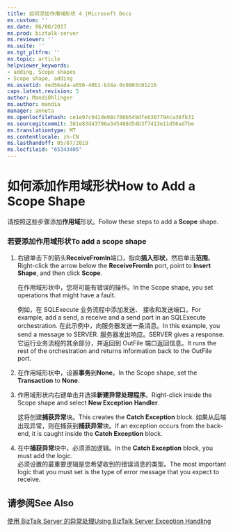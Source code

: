 ```yaml
---
title: 如何添加作用域形状 4 |Microsoft Docs
ms.custom: ''
ms.date: 06/08/2017
ms.prod: biztalk-server
ms.reviewer: ''
ms.suite: ''
ms.tgt_pltfrm: ''
ms.topic: article
helpviewer_keywords:
- adding, Scope shapes
- Scope shape, adding
ms.assetid: 4ed56ada-a656-40b1-b34a-0c0803c01216
caps.latest.revision: 5
author: MandiOhlinger
ms.author: mandia
manager: anneta
ms.openlocfilehash: ce1e97c941de98c700b549dfe6307794ca38fb31
ms.sourcegitcommit: 381e83d43796a345488d54b3f7413e11d56ad7be
ms.translationtype: MT
ms.contentlocale: zh-CN
ms.lasthandoff: 05/07/2019
ms.locfileid: "65343405"
---
```

# <a name="how-to-add-a-scope-shape"></a><span data-ttu-id="c1bfc-102">如何添加作用域形状</span><span class="sxs-lookup"><span data-stu-id="c1bfc-102">How to Add a Scope Shape</span></span>
<span data-ttu-id="c1bfc-103">请按照这些步骤添加**作用域**形状。</span><span class="sxs-lookup"><span data-stu-id="c1bfc-103">Follow these steps to add a **Scope** shape.</span></span>  
  
### <a name="to-add-a-scope-shape"></a><span data-ttu-id="c1bfc-104">若要添加作用域形状</span><span class="sxs-lookup"><span data-stu-id="c1bfc-104">To add a scope shape</span></span>  
  
1.  <span data-ttu-id="c1bfc-105">右键单击下的箭头**ReceiveFromIn**端口，指向**插入形状**，然后单击**范围**。</span><span class="sxs-lookup"><span data-stu-id="c1bfc-105">Right-click the arrow below the **ReceiveFromIn** port, point to **Insert Shape**, and then click **Scope**.</span></span>  
  
     <span data-ttu-id="c1bfc-106">在作用域形状中，您将可能有错误的操作。</span><span class="sxs-lookup"><span data-stu-id="c1bfc-106">In the Scope shape, you set operations that might have a fault.</span></span>  
  
     <span data-ttu-id="c1bfc-107">例如，在 SQLExecute 业务流程中添加发送、 接收和发送端口。</span><span class="sxs-lookup"><span data-stu-id="c1bfc-107">For example, add a send, a receive and a send port in an SQLExecute orchestration.</span></span> <span data-ttu-id="c1bfc-108">在此示例中，向服务器发送一条消息。</span><span class="sxs-lookup"><span data-stu-id="c1bfc-108">In this example, you send a message to SERVER.</span></span> <span data-ttu-id="c1bfc-109">服务器发出响应。</span><span class="sxs-lookup"><span data-stu-id="c1bfc-109">SERVER gives a response.</span></span> <span data-ttu-id="c1bfc-110">它运行业务流程的其余部分，并返回到 OutFile 端口返回信息。</span><span class="sxs-lookup"><span data-stu-id="c1bfc-110">It runs the rest of the orchestration and returns information back to the OutFile port.</span></span>  
  
2.  <span data-ttu-id="c1bfc-111">在作用域形状中，设置**事务**到**None**。</span><span class="sxs-lookup"><span data-stu-id="c1bfc-111">In the Scope shape, set the **Transaction** to **None**.</span></span>  
  
3.  <span data-ttu-id="c1bfc-112">作用域形状内右键单击并选择**新建异常处理程序**。</span><span class="sxs-lookup"><span data-stu-id="c1bfc-112">Right-click inside the Scope shape and select **New Exception Handler**.</span></span>  
  
     <span data-ttu-id="c1bfc-113">这将创建**捕获异常**块。</span><span class="sxs-lookup"><span data-stu-id="c1bfc-113">This creates the **Catch Exception** block.</span></span> <span data-ttu-id="c1bfc-114">如果从后端出现异常，则在捕获到**捕获异常**块。</span><span class="sxs-lookup"><span data-stu-id="c1bfc-114">If an exception occurs from the back-end, it is caught inside the **Catch Exception** block.</span></span>  
  
4.  <span data-ttu-id="c1bfc-115">在中**捕获异常**块中，必须添加逻辑。</span><span class="sxs-lookup"><span data-stu-id="c1bfc-115">In the **Catch Exception** block, you must add the logic.</span></span>  
    <span data-ttu-id="c1bfc-116">必须设置的最重要逻辑是您希望收到的错误消息的类型。</span><span class="sxs-lookup"><span data-stu-id="c1bfc-116">The most important logic that you must set is the type of error message that you expect to receive.</span></span>  
  
## <a name="see-also"></a><span data-ttu-id="c1bfc-117">请参阅</span><span class="sxs-lookup"><span data-stu-id="c1bfc-117">See Also</span></span>  
 [<span data-ttu-id="c1bfc-118">使用 BizTalk Server 的异常处理</span><span class="sxs-lookup"><span data-stu-id="c1bfc-118">Using BizTalk Server Exception Handling</span></span>](../core/using-biztalk-server-exception-handling4.md)